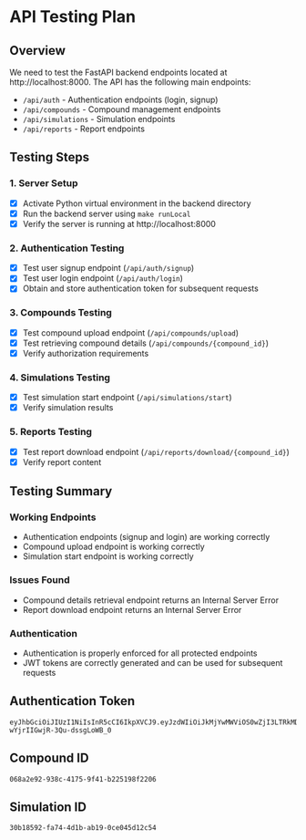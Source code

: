# API Testing Plan

## Overview
We need to test the FastAPI backend endpoints located at http://localhost:8000. The API has the following main endpoints:
- `/api/auth` - Authentication endpoints (login, signup)
- `/api/compounds` - Compound management endpoints
- `/api/simulations` - Simulation endpoints
- `/api/reports` - Report endpoints

## Testing Steps

### 1. Server Setup
- [X] Activate Python virtual environment in the backend directory
- [X] Run the backend server using `make runLocal`
- [X] Verify the server is running at http://localhost:8000

### 2. Authentication Testing
- [X] Test user signup endpoint (`/api/auth/signup`)
- [X] Test user login endpoint (`/api/auth/login`)
- [X] Obtain and store authentication token for subsequent requests

### 3. Compounds Testing
- [X] Test compound upload endpoint (`/api/compounds/upload`)
- [X] Test retrieving compound details (`/api/compounds/{compound_id}`)
- [X] Verify authorization requirements

### 4. Simulations Testing
- [X] Test simulation start endpoint (`/api/simulations/start`)
- [X] Verify simulation results

### 5. Reports Testing
- [X] Test report download endpoint (`/api/reports/download/{compound_id}`)
- [X] Verify report content

## Testing Summary

### Working Endpoints
- Authentication endpoints (signup and login) are working correctly
- Compound upload endpoint is working correctly
- Simulation start endpoint is working correctly

### Issues Found
- Compound details retrieval endpoint returns an Internal Server Error
- Report download endpoint returns an Internal Server Error

### Authentication
- Authentication is properly enforced for all protected endpoints
- JWT tokens are correctly generated and can be used for subsequent requests

## Authentication Token
```
eyJhbGciOiJIUzI1NiIsInR5cCI6IkpXVCJ9.eyJzdWIiOiJkMjYwMWViOS0wZjI3LTRkMDktYWUyNS1jODRkMDIwY2M1NGYiLCJleHAiOjE3NDE3MTM2NjF9.FNDI_aePi2uFwsa73-wYjrIIGwjR-3Qu-dssgLoWB_0
```

## Compound ID
```
068a2e92-938c-4175-9f41-b225198f2206
```

## Simulation ID
```
30b18592-fa74-4d1b-ab19-0ce045d12c54
```
